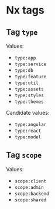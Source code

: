 # Nx tags

## Tag `type`

Values:

- `type:app`
- `type:service`
- `type:db`
- `type:feature`
- `type:util`
- `type:assets`
- `type:styles`
- `type:themes`

Candidate values:

- `type:angular`
- `type:react`
- `type:model`

## Tag `scope`

Values:

- `scope:client`
- `scope:admin`
- `scope:backend`
- `scope:shared`

